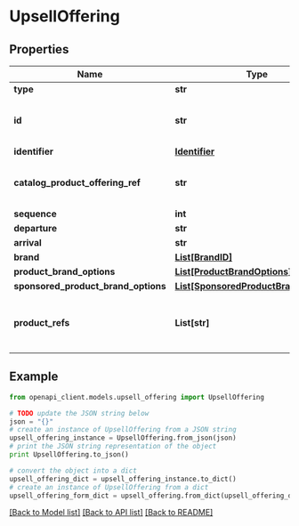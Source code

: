 # UpsellOffering


## Properties
Name | Type | Description | Notes
------------ | ------------- | ------------- | -------------
**type** | **str** |  | 
**id** | **str** | Local indentifier within a given message for this object. | [optional] 
**identifier** | [**Identifier**](Identifier.md) |  | [optional] 
**catalog_product_offering_ref** | **str** | Used to reference another instance of this object in the same message | [optional] 
**sequence** | **int** | NumberDoubleDigit | [optional] 
**departure** | **str** | Departure location | [optional] 
**arrival** | **str** | Arrival location | [optional] 
**brand** | [**List[BrandID]**](BrandID.md) |  | [optional] 
**product_brand_options** | [**List[ProductBrandOptions]**](ProductBrandOptions.md) |  | 
**sponsored_product_brand_options** | [**List[SponsoredProductBrandOptions]**](SponsoredProductBrandOptions.md) |  | [optional] 
**product_refs** | **List[str]** | An unsolicited Offering, offered in conjunction with specified product(s) | [optional] 

## Example

```python
from openapi_client.models.upsell_offering import UpsellOffering

# TODO update the JSON string below
json = "{}"
# create an instance of UpsellOffering from a JSON string
upsell_offering_instance = UpsellOffering.from_json(json)
# print the JSON string representation of the object
print UpsellOffering.to_json()

# convert the object into a dict
upsell_offering_dict = upsell_offering_instance.to_dict()
# create an instance of UpsellOffering from a dict
upsell_offering_form_dict = upsell_offering.from_dict(upsell_offering_dict)
```
[[Back to Model list]](../README.md#documentation-for-models) [[Back to API list]](../README.md#documentation-for-api-endpoints) [[Back to README]](../README.md)


